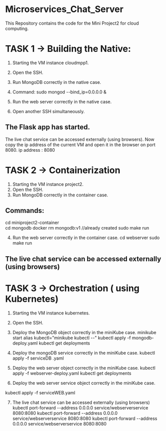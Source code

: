 # Microservices_Chat_Server
This Repository contains the code for the Mini Project2 for cloud computing.



# TASK 1 -> Building the Native:

1. Starting the VM instance cloudmpp1. 
2. Open the SSH. 
3. Run MongoDB correctly in the native case.

4. Command: sudo mongod --bind_ip=0.0.0.0 &
	

5. Run the web server correctly in the native case. 
6. Open another SSH simultaneously.

## The Flask app has started.

The live chat service can be accessed externally (using browsers). 
Now copy the ip address of the current VM and open it in the browser on port 8080.
ip address : 8080 


# TASK 2 -> Containerization

1. Starting the VM instance project2.
2. Open the SSH.
3. Run MongoDB correctly in the container case.
## Commands: 
cd miniproject2-container  
cd mongodb
docker rm mongodb:v1 //already created 
                         sudo make run
 
4. Run the web server correctly in the container case. 
cd webserver
sudo make run

## The live chat service can be accessed externally (using browsers)



# TASK 3 ->  Orchestration ( using Kubernetes) 


1. Starting the VM instance kubernetes.
2. Open the SSH.
3. Deploy the MongoDB object correctly in the miniKube case.
minikube start
alias kubectl="minikube kubectl --"
kubectl apply -f mongodb-deploy.yaml
kubectl get deployments


4. Deploy the mongoDB service correctly in the miniKube case. 
kubectl apply -f serviceDB .yaml

5. Deploy the web server object correctly in the miniKube case.
kubectl apply -f webserver-deploy.yaml
kubectl get deployments


6. Deploy the web server service object correctly in the miniKube case.

kubectl apply -f serviceWEB.yaml


7. The live chat service can be accessed externally (using browsers) 
kubectl port-forward --address 0.0.0.0 service/webserverservice 8080:8080
kubectl port-forward --address 0.0.0.0 service/webserverservice 8080:8080
kubectl port-forward --address 0.0.0.0 service/webserverservice 8080:8080
